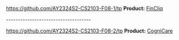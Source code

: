 https://github.com/AY2324S2-CS2103-F08-1/tp
**Product:** [FinCliq](https://ay2324s2-cs2103-f08-1.github.io/tp/)
<!--repo-->------------------------------------
https://github.com/AY2324S2-CS2103-F08-2/tp
**Product:** [CogniCare](https://ay2324s2-cs2103-f08-2.github.io/tp/)
